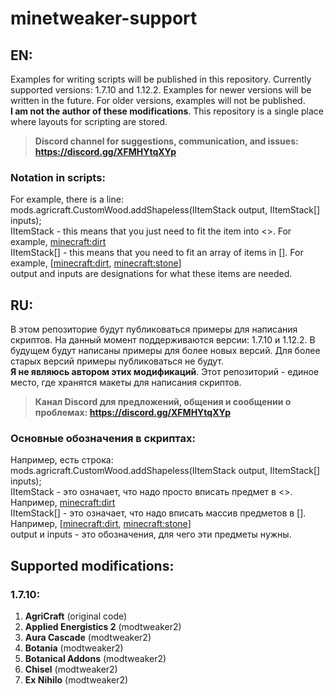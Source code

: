 # minetweaker-support

## EN:
Examples for writing scripts will be published in this repository. Currently supported versions: 1.7.10 and 1.12.2.
Examples for newer versions will be written in the future. For older versions, examples will not be published.<br/>
**I am not the author of these modifications**. This repository is a single place where layouts for scripting are stored.<br/>
>**Discord channel for suggestions, communication, and issues: https://discord.gg/XFMHYtqXYp**

### Notation in scripts:
For example, there is a line: mods.agricraft.CustomWood.addShapeless(IItemStack output, IItemStack[] inputs);<br/>
IItemStack - this means that you just need to fit the item into <>. For example, <minecraft:dirt><br/>
IItemStack[] - this means that you need to fit an array of items in []. For example, [<minecraft:dirt>, <minecraft:stone>]<br/>
output and inputs are designations for what these items are needed.<br/>


## RU:
В этом репозиторие будут публиковаться примеры для написания скриптов. На данный момент поддерживаются версии: 1.7.10 и 1.12.2.
В будущем будут написаны примеры для более новых версий. Для более старых версий примеры публиковаться не будут.<br/>
**Я не являюсь автором этих модификаций**. Этот репозиторий - единое место, где хранятся макеты для написания скриптов.<br/>
>**Канал Discord для предложений, общения и сообщении о проблемах: https://discord.gg/XFMHYtqXYp**

### Основные обозначения в скриптах:
Например, есть строка: mods.agricraft.CustomWood.addShapeless(IItemStack output, IItemStack[] inputs);<br/>
IItemStack - это означает, что надо просто вписать предмет в <>. Например, <minecraft:dirt><br/>
IItemStack[] - это означает, что надо вписать массив предметов в []. Например, [<minecraft:dirt>, <minecraft:stone>]<br/>
output и inputs - это обозначения, для чего эти предметы нужны.


## Supported modifications:

### 1.7.10:
1. **AgriCraft** (original code)
2. **Applied Energistics 2** (modtweaker2)
3. **Aura Cascade** (modtweaker2)
4. **Botania** (modtweaker2)
5. **Botanical Addons** (modtweaker2)
6. **Chisel** (modtweaker2)
7. **Ex Nihilo** (modtweaker2)
